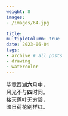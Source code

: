 ```yaml
---
weight: 8
images:
- /images/64.jpg

title:
multipleColumn: true
date: 2023-06-04
tags:
- archive # all posts
- drawing
- watercolor
---
```


毕竟西湖**六**月中，
<br>
风光不与**四**时同。
<br>
接天莲叶无穷碧，
<br>
映日荷花别样红。